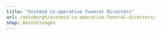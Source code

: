 ```yaml
---
title: "Scotmid Co-operative Funeral Directors"
url: /edinburgh/scotmid-co-operative-funeral-directors/
shop: Bestattungen
---
```

